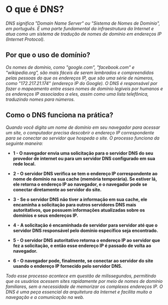 # O que é DNS?
*DNS significa "Domain Name Server" ou "Sistema de Nomes de Domínio", em português. É uma parte fundamental da infraestrutura da Internet e atua como um sistema de tradução de nomes de domínio em endereços IP (Internet Protocol).*

## Por que o uso de domínio?
*Os nomes de domínio, como "google.com", "facebook.com" e "wikipedia.org", são mais fáceis de serem lembrados e compreendidos pelas pessoas do que os endereços IP, que são uma série de números, como "172.217.21.174" (endereço IP do Google). O DNS é responsável por fazer o mapeamento entre esses nomes de domínio legíveis por humanos e os endereços IP associados a eles, assim como uma lista telefônica, traduzindo nomes para números.*
## Como o DNS funciona na prática?
*Quando você digita um nome de domínio em seu navegador para acessar um site, o computador precisa descobrir o endereço IP correspondente para se conectar ao servidor que hospeda o site. O processo funciona da seguinte maneira:*

- **1 - O navegador envia uma solicitação para o servidor DNS do seu provedor de internet ou para um servidor DNS configurado em sua rede local.**

- **2 - O servidor DNS verifica se tem o endereço IP correspondente ao nome de domínio na sua cache (memória temporária). Se estiver lá, ele retorna o endereço IP ao navegador, e o navegador pode se conectar diretamente ao servidor do site.**

- **3 - Se o servidor DNS não tiver a informação em sua cache, ele encaminha a solicitação para outros servidores DNS mais autoritativos, que possuem informações atualizadas sobre os domínios e seus endereços IP.**

- **4 - A solicitação é encaminhada de servidor para servidor até que o servidor DNS responsável pelo domínio específico seja encontrado.**

- **5 - O servidor DNS autoritativo retorna o endereço IP ao servidor que fez a solicitação, e então esse endereço IP é passado de volta ao navegador.**

- **6 - O navegador pode, finalmente, se conectar ao servidor do site usando o endereço IP fornecido pelo servidor DNS.**

*Todo esse processo acontece em questão de milissegundos, permitindo que os usuários acessem sites rapidamente por meio de nomes de domínio familiares, sem a necessidade de memorizar os complexos endereços IP. O DNS é uma peça essencial da arquitetura da Internet e facilita muito a navegação e a comunicação na web.*
